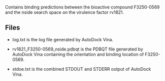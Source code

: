 Contains binding predictions between the bioactive compound F3250-0569 and the nside search space on the virulence factor rv1821.

## Files

- log.txt is the log file generated by AutoDock Vina.

- rv1821_F3250-0569_nside.pdbqt is the PDBQT file generated by AutoDock Vina containing the orientation and binding location of F3250-0569.

- stdoe.txt is the combined STDOUT and STDERR output of AutoDock Vina.

